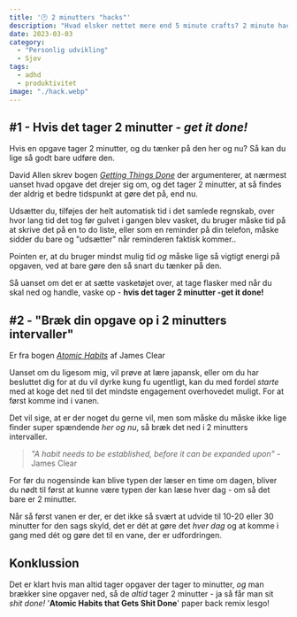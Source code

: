 ```yaml
---
title: '🕑 2 minutters "hacks"'
description: "Hvad elsker nettet mere end 5 minute crafts? 2 minute hacks!"
date: 2023-03-03
category:
  - "Personlig udvikling"
  - Sjov
tags:
  - adhd
  - produktivitet
image: "./hack.webp"
---
```


## #1 - Hvis det tager 2 minutter - _get it done!_

Hvis en opgave tager 2 minutter, og du tænker på den her og nu? Så kan du lige så godt bare udføre den.

David Allen skrev bogen _[Getting Things Done](https://gettingthingsdone.com/)_ der argumenterer, at nærmest uanset hvad opgave det drejer sig om, og det tager 2 minutter, at så findes der aldrig et bedre tidspunkt at gøre det på, end nu.

Udsætter du, tilføjes der helt automatisk tid i det samlede regnskab, over hvor lang tid det tog før gulvet i gangen blev vasket, du bruger måske tid på at skrive det på en to do liste, eller som en reminder på din telefon, måske sidder du bare og "udsætter" når reminderen faktisk kommer..

Pointen er, at du bruger mindst mulig tid _og_ måske lige så vigtigt energi på opgaven, ved at bare gøre den så snart du tænker på den.

Så uanset om det er at sætte vasketøjet over, at tage flasker med når du skal ned og handle, vaske op - **hvis det tager 2 minutter -get it done!**

## #2 - "Bræk din opgave op i 2 minutters intervaller"

Er fra bogen [_Atomic Habits_](https://jamesclear.com/atomic-habits) af James Clear

Uanset om du ligesom mig, vil prøve at lære japansk, eller om du har besluttet dig for at du vil dyrke kung fu ugentligt, kan du med fordel _starte_ med at koge det ned til det mindste engagement overhovedet muligt. For at først komme ind i vanen.

Det vil sige, at er der noget du gerne vil, men som måske du måske ikke lige finder super spændende _her og nu_, så bræk det ned i 2 minutters intervaller.

> _"A habit needs to be established, before it can be expanded upon"_ - James Clear

For før du nogensinde kan blive typen der læser en time om dagen, bliver du nødt til først at kunne være typen der kan læse hver dag - om så det bare er 2 minutter.

Når så først vanen er der, er det ikke så svært at udvide til 10-20 eller 30 minutter for den sags skyld, det er dét at gøre det _hver dag_ og at komme i gang med dét og gøre det til en vane, der er udfordringen.

## Konklussion

Det er klart hvis man altid tager opgaver der tager to minutter, _og_ man brækker sine opgaver ned, så de _altid_ tager 2 minutter - ja så får man sit _shit done!_ '**Atomic Habits that Gets Shit Done**' paper back remix lesgo!
